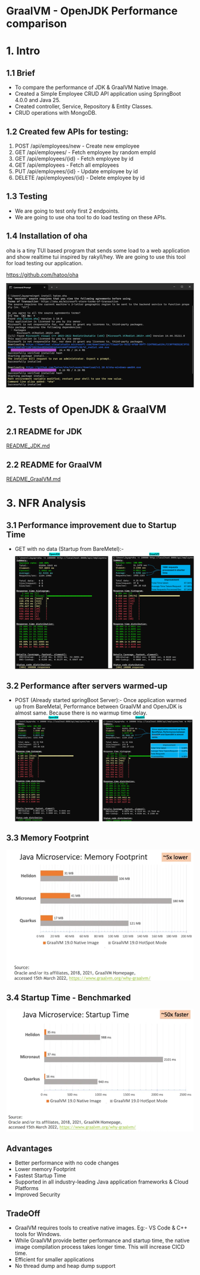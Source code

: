 # GraalVM - OpenJDK Performance comparison

# 1. Intro
## 1.1 Brief
* To compare the performance of JDK & GraalVM Native Image.
* Created a Simple Employee CRUD API application using SpringBoot 4.0.0 and Java 25. 
* Created controller, Service, Repository & Entity Classes.
* CRUD operations with MongoDB.

## 1.2 Created few APIs for testing:
1. POST /api/employees/new - Create new employee
2. GET /api/employees/ - Fetch employee by random empId
3. GET /api/employees/{id} - Fetch employee by id
4. GET /api/employees - Fetch all employees
5. PUT /api/employees/{id} - Update employee by id
6. DELETE /api/employees/{id} - Delete employee by id

## 1.3 Testing
* We are going to test only first 2 endpoints.
* We are going to use oha tool to do load testing on these APIs.

## 1.4 Installation of oha
oha is a tiny TUI based program that sends some load to a web application and show realtime tui inspired by rakyll/hey.
We are going to use this tool for load testing our application.

https://github.com/hatoo/oha

![screenshot](results_jdk/install_oha.png)

# 2. Tests of OpenJDK & GraalVM
## 2.1 README for JDK 
[README_JDK.md](README_JDK.md)
## 2.2 README for GraalVM 
[README_GraalVM.md](README_GraalVM.md)

# 3. NFR Analysis

## 3.1 Performance improvement due to Startup Time
* GET with no data (Startup from BareMetel):-
![screenshot](results_comparision/comparision_startup_time_GET_NoData.png)

## 3.2 Performance after servers warmed-up
* POST (Already started springBoot Server):-
  Once application warmed up from BareMetal, Performance between GraalVM and OpenJDK is almost same. Because there is no warmup time delay.
  ![screenshot](results_comparision/comparision_startup_time_POST.png)

## 3.3 Memory Footprint
![screenshot](results_comparision/comparision_memory_footprint_oracle.png)

## 3.4 Startup Time - Benchmarked
![screenshot](results_comparision/comparision_startup_time_oracle.png)

## Advantages
* Better performance with no code changes
* Lower memory Footprint
* Fastest Startup Time
* Supported in all industry-leading Java application frameworks & Cloud Platforms
* Improved Security

## TradeOff
* GraalVM requires tools to creative native images. Eg:- VS Code & C++ tools for Windows.
* While GraalVM provide better performance and startup time, the native image compilation process takes longer time. This will increase CICD time.
* Efficient for smaller applications
* No thread dump and heap dump support
